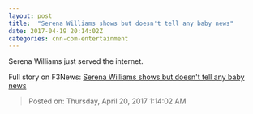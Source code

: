```yaml
---
layout: post
title:  "Serena Williams shows but doesn't tell any baby news"
date: 2017-04-19 20:14:02Z
categories: cnn-com-entertainment
---
```


Serena Williams just served the internet.


Full story on F3News: [Serena Williams shows but doesn't tell any baby news](http://www.f3nws.com/n/ve2RvB)

> Posted on: Thursday, April 20, 2017 1:14:02 AM

